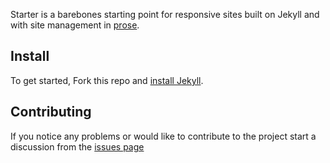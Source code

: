 Starter is a barebones starting point for responsive sites built on Jekyll and with
site management in [prose](http://prose.io).

Install
-------

To get started, Fork this repo and [install Jekyll](https://github.com/codeforamerica/howto/blob/master/Jekyll.md).

Contributing
------------

If you notice any problems or would like to contribute to the project start a discussion from the [issues page](https://github.com/prose/starter/issues)

